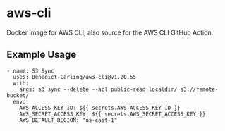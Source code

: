 # aws-cli

Docker image for AWS CLI, also source for the AWS CLI GitHub Action.

## Example Usage

```
- name: S3 Sync
  uses: Benedict-Carling/aws-cli@v1.20.55
  with:
    args: s3 sync --delete --acl public-read localdir/ s3://remote-bucket/
  env:
    AWS_ACCESS_KEY_ID: ${{ secrets.AWS_ACCESS_KEY_ID }}
    AWS_SECRET_ACCESS_KEY: ${{ secrets.AWS_SECRET_ACCESS_KEY }}
    AWS_DEFAULT_REGION: "us-east-1"
```
